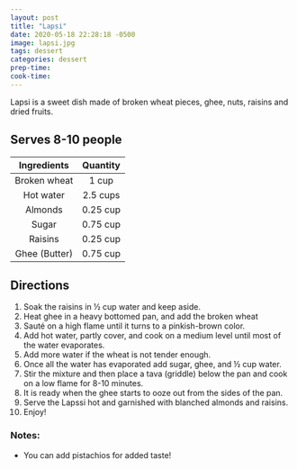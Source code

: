 ```yaml
---
layout: post
title: "Lapsi"
date: 2020-05-18 22:28:18 -0500
image: lapsi.jpg
tags: dessert
categories: dessert
prep-time:
cook-time:
---
```


Lapsi is a sweet dish made of broken wheat pieces, ghee, nuts, raisins and dried fruits.

## Serves 8-10 people

|  Ingredients  | Quantity |
|:-------------:|:--------:|
|  Broken wheat |   1 cup  |
|   Hot water   | 2.5 cups |
|    Almonds    | 0.25 cup |
|     Sugar     | 0.75 cup |
|    Raisins    | 0.25 cup |
| Ghee (Butter) | 0.75 cup |

## Directions

1.	Soak the raisins in ½ cup water and keep aside.
2.	Heat ghee in a heavy bottomed pan, and add the broken wheat
3.	Sauté on a high flame until it turns to a pinkish-brown color.
4.	Add hot water, partly cover, and cook on a medium level until most of the water evaporates.
5.	Add more water if the wheat is not tender enough.
6.	Once all the water has evaporated add sugar, ghee, and ½ cup water.
7.	Stir the mixture and then place a tava (griddle) below the pan and cook on a low flame for 8-10 minutes.
8.	It is ready when the ghee starts to ooze out from the sides of the pan.
9.	Serve the Lapssi hot and garnished with blanched almonds and raisins.
10.	Enjoy!


### Notes:

* You can add pistachios for added taste!
